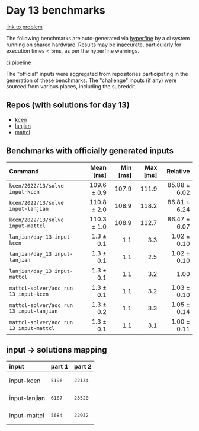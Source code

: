 # Day 13 benchmarks

[link to problem](http://adventofcode.com/2022/day/13)

The following benchmarks are auto-generated via [hyperfine](https://github.com/sharkdp/hyperfine) by a ci system running on shared hardware. Results may be inaccurate, particularly for execution times < 5ms, as per the hyperfine warnings.

[ci pipeline](http://ci.papercode.net:8080/teams/aoc2022/pipelines/aoc-compare-2022)

The "official" inputs were aggregated from repositories participating in the generation of these benchmarks. The "challenge" inputs (if any) were sourced from various places, including the subreddit.

## Repos (with solutions for day 13)


- [kcen](https://github.com/kcen/AdventOfCode)
- [lanjian](https://github.com/LanJian/aoc-2022)
- [mattcl](https://github.com/mattcl/aoc2022)

## Benchmarks with officially generated inputs
| Command | Mean [ms] | Min [ms] | Max [ms] | Relative |
|:---|---:|---:|---:|---:|
| `kcen/2022/13/solve input-kcen` | 109.6 ± 0.9 | 107.9 | 111.9 | 85.88 ± 6.02 |
| `kcen/2022/13/solve input-lanjian` | 110.8 ± 2.0 | 108.9 | 118.2 | 86.81 ± 6.24 |
| `kcen/2022/13/solve input-mattcl` | 110.3 ± 1.0 | 108.9 | 112.7 | 86.47 ± 6.07 |
| `lanjian/day_13 input-kcen` | 1.3 ± 0.1 | 1.1 | 3.3 | 1.02 ± 0.10 |
| `lanjian/day_13 input-lanjian` | 1.3 ± 0.1 | 1.1 | 2.5 | 1.02 ± 0.10 |
| `lanjian/day_13 input-mattcl` | 1.3 ± 0.1 | 1.1 | 3.2 | 1.00 |
| `mattcl-solver/aoc run 13 input-kcen` | 1.3 ± 0.1 | 1.1 | 3.2 | 1.03 ± 0.10 |
| `mattcl-solver/aoc run 13 input-lanjian` | 1.3 ± 0.2 | 1.1 | 3.3 | 1.05 ± 0.14 |
| `mattcl-solver/aoc run 13 input-mattcl` | 1.3 ± 0.1 | 1.1 | 3.1 | 1.00 ± 0.11 |

## input -> solutions mapping
|input|part 1|part 2|
|:---|:---|:---|
|input-kcen|<pre>5196</pre>|<pre>22134</pre>|
|input-lanjian|<pre>6187</pre>|<pre>23520</pre>|
|input-mattcl|<pre>5684</pre>|<pre>22932</pre>|
